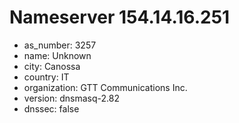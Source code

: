 # Nameserver 154.14.16.251

* as_number: 3257
* name: Unknown
* city: Canossa
* country: IT
* organization: GTT Communications Inc.
* version: dnsmasq-2.82
* dnssec: false
